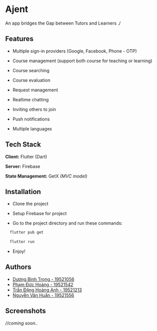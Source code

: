 
# Ajent 

An app bridges the Gap between Tutors and Learners ./


## Features

- Multiple sign-in providers (Google, Facebook, Phone - OTP)

- Course management (support both course for teaching or learning)

- Course searching

- Course evaluation

- Request management

- Realtime chatting 

- Inviting others to join

- Push notifications

- Multiple languages 
## Tech Stack

**Client:** Flutter (Dart)

**Server:** Firebase  

**State Management:** GetX *(MVC model)*

  
## Installation 

- Clone the project

- Setup Firebase for project

- Go to the project directory and run these commands:
```bash
  flutter pub get
  
  flutter run
```
- Enjoy!
## Authors

- [Dương Bình Trọng - 19521056](https://www.github.com/princ3od)
- [Phạm Đức Hoàng - 19521542](https://www.github.com/Duc-Hoang-UIT)  
- [Trần Đặng Hoàng Anh - 19521213](https://github.com/TranDangHoangAnh)
- [Nguyễn Văn Huấn - 19521556](https://github.com/Yud-Bet)

  
## Screenshots

*//coming soon..*
  
